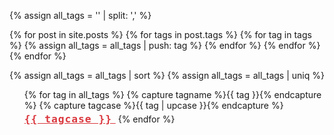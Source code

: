 {% assign all_tags = '' | split: ',' %}

 {% for post in site.posts %}
    {% for tags in post.tags %}
        {% for tag in tags %}
            {% assign all_tags = all_tags | push: tag %}
        {% endfor %}
    {% endfor %}
{% endfor %}

{% assign all_tags = all_tags | sort %}
{% assign all_tags = all_tags | uniq %}

<ul class="tag-list">
{% for tag in all_tags %}
    {% capture tagname %}{{ tag }}{% endcapture %}
    {% capture tagcase %}{{ tag | upcase }}{% endcapture %}
    <a href="/tag/{{ tagname }}" style="color: #da393f;font-size: 1.2rem;font-weight: 600;letter-spacing: 0.05em;"><code class="highligher-rouge"><nobr>{{ tagcase }}</nobr></code>&nbsp;</a>
{% endfor %}
</ul>
